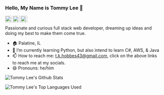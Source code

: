 ### Hello, My Name is Tommy Lee 👋

<a href="https://www.instagram.com/tkhobbes/"><img align="left" alt="Tommy's Instagram" width="22px" src="https://raw.githubusercontent.com/hussainweb/hussainweb/main/icons/instagram.png"></a>
<a href="https://discordapp.com/channels/@me/tkhobbes"><img align="left" alt="Tommy's Discord" width="22px" src="https://raw.githubusercontent.com/peterthehan/peterthehan/master/assets/discord.svg" /></a>
<a href="https://www.linkedin.com/in/thomas-lee-29a033b2/"><img align="left" alt="Tommy's LinkedI" width="22px" src="https://raw.githubusercontent.com/peterthehan/peterthehan/master/assets/linkedin.svg" /></a>

<br />

Passionate and curious full stack web developer, dreaming up ideas and doing my best to make them come true.

- 🏠 Palatine, IL
- 🌱 I’m currently learning Python, but also intend to learn C#, AWS, & Java
- 📫 How to reach me: t.k.hobbes43@gmail.com, click on the above links to reach me at my socials.
- 😄 Pronouns: he/him

![Tommy Lee's Github Stats](https://github-readme-stats.vercel.app/api?username=tkhobbes43&show_icons=true&theme=tokyonight)

![Tommy Lee's Top Languages Used](https://github-readme-stats.vercel.app/api/top-langs/?username=tkhobbes43&show_icons=true&theme=tokyonight)